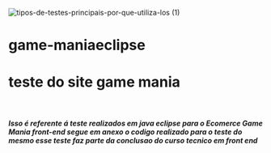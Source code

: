 ![tipos-de-testes-principais-por-que-utiliza-los (1)](https://user-images.githubusercontent.com/94090454/204158319-0197b69c-6464-4ab0-92ac-e97ba7e4f0b1.png)
# game-maniaeclipse
<h1>teste do site game mania</h1> 
</br>
<h5>Isso é referente á teste realizados em java eclipse para o <b>Ecomerce Game Mania</b> front-end segue em anexo o codigo realizado para o teste do mesmo esse teste faz parte
da conclusao do curso tecnico em front end</h5>
